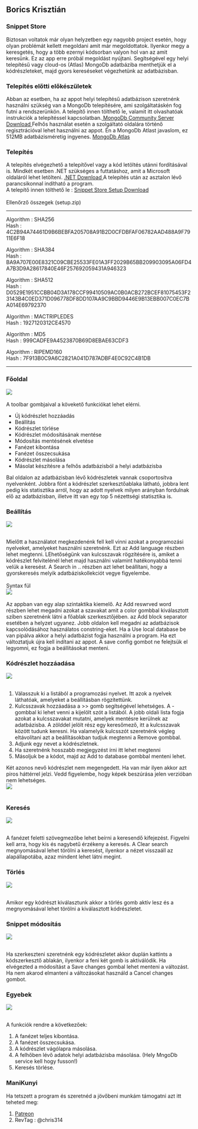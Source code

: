 ## Borics Krisztián
### Snippet Store

Biztosan voltatok már olyan helyzetben egy nagyobb project esetén, hogy olyan problémát kellett megoldani
amit már megoldottatok. Ilyenkor megy a keresgetés, hogy a több ezernyi kódsorban valyon hol van az amit keresünk.
Ez az app erre próbál megoldást nyújtani. Segítségével egy helyi telepítésű vagy cloud-os (Atlas) MongoDb
adatbáziba menthetjük el a kódrészleteket, majd gyors kereséseket végezhetünk az adatbázisban.

### Telepítés előtti előkészületek
Abban az esetben, ha az appot helyi telepítésű adatbázison szeretnénk használni szükség van a MongoDb telepítésére, ami szolgáltatáskén fog futni a rendszerünkön. A telepítő innen tölthető le, valamit itt olvashatóak instrukciók a telepítéssel kapcsolatban.[ MongoDb Community Server Download ](https://www.mongodb.com/try/download/community)
Felhős használat esetén a szolgáltató oldalára történő regisztrációval lehet használni az appot. Én a MongoDb Atlast javaslom, ez 512MB adatbázisméretig ingyenes. [ MongoDb Atlas ](https://www.mongodb.com/products/platform/atlas-database)

### Telepítés
A telepítés elvégezhető a telepítővel vagy a kód letöltés utánni fordításával is. Mindkét esetben .NET szükséges a futtatáshoz, amit a Microsoft oldaláról lehet letölteni. [ .NET Download ](https://dotnet.microsoft.com/en-us/download) A telepítés után az asztalon lévő parancsikonnal indítható a program. <br> A telepítő innen tölthető le : [ Snippet Store Setup Download ](./SnippetStoreSetup/setup.zip)<br>
<br>Ellenőrző összegek (setup.zip)<br><hr>

Algorithm : SHA256<br>
Hash      : 4C2B94A74461D9B6BEBFA205708A91B2D0CFDBFAF06782AAD488A9F7911E6F18

Algorithm : SHA384<br>
Hash      : BA9A707E00E8321C09CBE25533FE01A3FF2029B65BB209903095A06FD4A7B3D9A28617840E46F257692059431A946323

Algorithm : SHA512<br>
Hash      : D0529E1951CCBB04D3A178CCF99410509AC0B0ACB272BCEF81075453F23143B4C0ED371D096778DF8DD107AA9C9BBD9446E9B13EBB007C0EC7BA014E69792370

Algorithm : MACTRIPLEDES<br>
Hash      : 1927120312CE4570

Algorithm : MD5<br>
Hash      : 999CADFE9A4523870B69D8EBAE63CDF3

Algorithm : RIPEMD160<br>
Hash      : 7F913B0C9A6C2821A041D787ADBF4E0C92C4B1DB

<hr>

### Főoldal

<img src=./pic/scr-main.jpg >
<br><br>
A toolbar gombjaival a kövekető funkciókat lehet elérni.

- Új kódrészlet hozzáadás
- Beállítás
- Kódrészlet törlése
- Kódrészlet módosításának mentése
- Módosítás mentésének elvetése
- Fanézet kibontása
- Fanézet összecsukása
- Kódrészlet másolása
- Másolat készítésre a felhős adatbázisból a helyi adatbázisba

Bal oldalon az adatbázisban lévő kódrészletek vannak csoportosítva nyelvenként. Jobbra fönt a kódrészlet szerkesztőablaka látható, jobbra lent pedig kis statisztika arról, hogy az adott nyelvek milyen arányban fordulnak elő az adatbázisban, illetve itt van egy top 5 nézettségi statisztika is.

### Beállítás
<img src=./pic/scr-setup-1.jpg ><br><br>

Mielőtt a használatot megkezdenénk fell kell vinni azokat a programozási nyelveket, amelyeket használni szeretnénk. Ezt az Add language részben lehet megtenni. LEhetőségünk van kulcsszavak rögzítésére is, amiket a kódrészlet felvitelénél lehet majd használni valamint hatékonyabbá tenni velük a keresést. A Search in .. részben azt lehet beállítani, hogy a gyorskeresés melyik adatbáziskollekciót vegye figyelembe.<br><br>
Syntax fül<br>
<img src=./pic/scr-setup-2.jpg ><br><br>
Az appban van egy alap szintaktika kiemelő. Az Add reswrved word részben lehet megadni azokat a szavakat amit a color gombbal kiválasztott szíben szeretnénk látni a főablak szerkesztőjében. az Add block separator esetében a helyzet ugyanez. Jobb oldalon kell megadni az adatbázisok kapcsolódásához használatos constring-eket. Ha a Use local database be van pipálva akkor a helyi adatbázist fogja használni a program. Ha ezt változtatjuk újra kell indítani az appot. A save config gombot ne felejtsük el legyomni, ez fogja a beállításokat menteni.


### Kódrészlet hozzáadása
<img src=./pic/scr-add-snip.jpg ><br><br>

1. Válasszuk ki a listából a programozási nyelvet. Itt azok a nyelvek láthatóak, amelyeket a beállításban rögzítettünk.
2. Kulcsszavak hozzáadása a >> gomb segítségével lehetséges. A - gombbal ki lehet venni a kijelölt szót a listából. A jobb oldali lista fogja azokat a kulcsszavakat mutatni, amelyek mentésre kerülnek az adatbázisba. A zölddel jelölt rész egy keresőmező, itt a kulcsszavak között tudunk keresni. Ha valamelyik kulcsszót szeretnénk végleg eltávolítani azt a beállításokban tudjuk megtenni a Remove gombbal.
4. Adjunk egy nevet a kódrészletnek. 
5. Ha szeretnénk hosszabb megjegyzést írni itt lehet megtenni
6. Másoljuk be a kódot, majd az Add to database gombbal menteni lehet.

Két azonos nevő kódrészlet nem megengedett. Ha van már ilyen akkor azt piros háttérrel jelzi. Vedd figyelembe, hogy képek beszúrása jelen verzióban nem lehetséges.<br>
<img src=./pic/scr-exist-snip.jpg ><br><br>


### Keresés
<img src=./pic/scr-find.jpg ><br><br>

A fanézet feletti szövegmezőbe lehet beírni a keresendő kifejezést. Figyelni kell arra, hogy kis és nagybetű érzékeny a keresés. A Clear search megnyomásával lehet törölni a keresést, ilyenkor a nézet visszaáll az alapállapotába, azaz mindent lehet látni megint.

### Törlés
<img src=./pic/scr-del-snip.jpg ><br><br>

Amikor egy kódrészt kiválasztunk akkor a törlés gomb aktív lesz és a megnyomásával lehet törölni a kiválasztott kódrészletet.

### Snippet módosítás
<img src=./pic/scr-mod-snip.jpg ><br><br>

Ha szerkeszteni szeretnénk egy kódrészletet akkor duplán kattints a kódszerkesztő ablakán, ilyenkor a feni két gomb is aktiválódik. Ha elvégezted a módosítást a Save changes gombal lehet menteni a változást. Ha nem akarod elmanteni a változásokat használd a Cancel changes gombot.

### Egyebek
<img src=./pic/scr-oth-btn.jpg ><br><br>

A funkciók rendre a következőek:

1.  A fanézet teljes kibontása.
2.  A fanézet összecsukása.
3.  A kódrészlet vágólapra másolása.
4.  A felhőben lévő adatok helyi adatbázisba másolása. (Hely MngoDb service kell hogy fusson!)
5.  Keresés törlése.

### ManiKunyi

Ha tetszett a program és szeretnéd a jövőbeni munkám támogatni azt itt teheted meg:

1.  [ Patreon ](https://www.patreon.com/c/user?u=67730415)
2.  RevTag : @chris314
